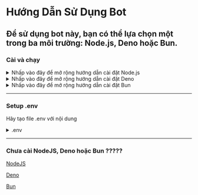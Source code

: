 # Hướng Dẫn Sử Dụng Bot

Để sử dụng bot này, bạn có thể lựa chọn một trong ba môi trường: Node.js, Deno hoặc Bun.
---

### Cài và chạy

<details>
<summary>Nhấp vào đây để mở rộng hướng dẫn cài đặt Node.js</summary>

## Node.js

1. Cài đặt các gói cần thiết:
  ```bash
  npm install
  ```

2. Khởi chạy bot:
  ```bash
  npm run start
  ```

</details>

<details>
<summary>Nhấp vào đây để mở rộng hướng dẫn cài đặt Deno</summary>

## Deno

1. Khởi chạy bot trực tiếp với quyền truy cập toàn bộ (tùy chọn `-A` cho phép truy cập tất cả các quyền):
  ```bash
  deno run -A .\index.js
  ```

</details>

<details>
<summary>Nhấp vào đây để mở rộng hướng dẫn cài đặt Bun</summary>

## Bun

1. Cài đặt các gói cần thiết:
  ```bash
  bun install
  ```

2. Khởi chạy bot:
  ```bash
  bun run start
  ```

</details>

---

### Setup .env
Hãy tạo file .env với nội dung
<details>
<summary>.env</summary>

  ```text
  PREFIX=!
  Cookie = ""
  IMEI = ""
  UserAgent = ""
  # Không bắt buộc:
  SelfListen = false
  ```
</details>

---
### Chưa cài NodeJS, Deno hoặc Bun ?????
[NodeJS](https://nodejs.org/en/download/package-manager)

[Deno](https://deno.com/)

[Bun](https://bun.sh/)